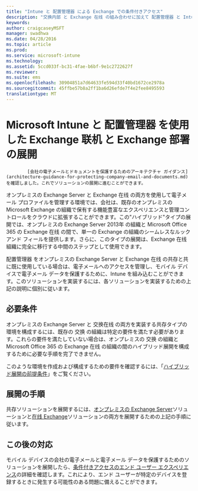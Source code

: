 ```yaml
---
title: "Intune と 配置管理器 による Exchange での条件付きアクセス"
description: "交换内部 と Exchange 在线 の組み合わせに加えて 配置管理器 と Intune を使用して、電子メールへのアクセスを管理し、モバイル デバイスで電子メール データを保護します。"
keywords: 
author: craigcaseyMSFT
manager: swadhwa
ms.date: 04/28/2016
ms.topic: article
ms.prod: 
ms.service: microsoft-intune
ms.technology: 
ms.assetid: 5ccd033f-bc31-4fae-b6bf-9e1c2722627f
ms.reviewer: 
ms.suite: ems
ms.openlocfilehash: 30904851a7d64633fe594d33f40bd1672ce2978a
ms.sourcegitcommit: 45ffbe57b8a2ff1ba6d26efde7f4e2fee8495593
translationtype: MT
---
```

# <a name="microsoft-intune-configuration-manager-exchange-online-exchange-on-premises-"></a>Microsoft Intune と 配置管理器 を使用した Exchange 联机 と Exchange 部署 の展開

            [会社の電子メールとドキュメントを保護するためのアーキテクチャ ガイダンス](architecture-guidance-for-protecting-company-email-and-documents.md)を確認しました。これでソリューションの展開に進むことができます。

オンプレミスの Exchange Server と Exchange 在线 の両方を使用して電子メール プロファイルを管理する環境では、会社は、既存のオンプレミスの Microsoft Exchange の組織で保有する機能豊富なエクスペリエンスと管理コントロールをクラウドに拡張することができます。この"ハイブリッド"タイプの展開では、オンプレミスの Exchange Server 2013年 の組織と Microsoft Office 365 の Exchange 在线 の間で、単一の Exchange の組織のシームレスなルック アンド フィールを提供します。さらに、このタイプの展開は、Exchange 在线組織に完全に移行する中間のステップとして使用できます。

配置管理器 をオンプレミスの Exchange Server と Exchange 在线 の共存と共に既に使用している場合は、電子メールへのアクセスを管理し、モバイル デバイスで電子メール データを保護するために、Intune を組み込むことができます。このソリューションを実装するには、各ソリューションを実装するための上記の説明に個別に従います。

## <a name=""></a>必要条件
オンプレミスの Exchange Server と 交换在线 の両方を実装する共存タイプの環境を構成するには、既存の 交换 の組織は特定の要件を満たす必要があります。これらの要件を満たしていない場合は、オンプレミスの 交换 の組織と Microsoft Office 365 の Exchange 在线 の組織の間のハイブリッド展開を構成するために必要な手順を完了できません。

このような環境を作成および構成するための要件を確認するには、「[ハイブリッド展開の前提条件](https://technet.microsoft.com/library/hh534377.aspx)」をご覧ください。

## <a name=""></a>展開の手順
共存ソリューションを展開するには、[オンプレミスの Exchange Server](conditional-access-intune-configmgr-exchange.md)ソリューションと[在线 Exchange](conditional-access-intune-configmgr-exchange-online.md)ソリューションの両方を展開するための上記の手順に従います。

## <a name=""></a>この後の対応
モバイル デバイスの会社の電子メールと電子メール データを保護するためのソリューションを展開したら、[条件付きアクセスのエンド ユーザー エクスペリエンス](end-user-experience-conditional-access.md)の詳細を確認します。これにより、エンド ユーザーが特定のデバイスを登録するときに発生する可能性のある問題に備えることができます。

